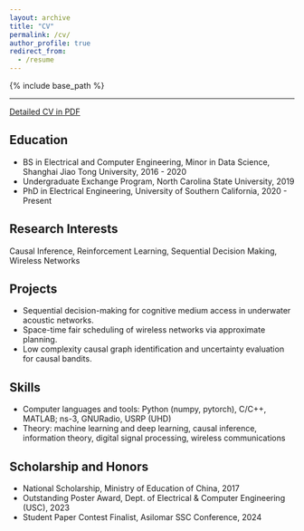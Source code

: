 ```yaml
---
layout: archive
title: "CV"
permalink: /cv/
author_profile: true
redirect_from:
  - /resume
---
```


{% include base_path %}

---
[Detailed CV in PDF](http://Chen-Peng-98.github.io/files/CV_Chen.pdf)  

## Education
* BS in Electrical and Computer Engineering, Minor in Data Science, Shanghai Jiao Tong University, 2016 - 2020  
* Undergraduate Exchange Program, North Carolina State University, 2019  
* PhD in Electrical Engineering, University of Southern California, 2020 - Present  

## Research Interests  
Causal Inference, Reinforcement Learning, Sequential Decision Making, Wireless Networks

## Projects
* Sequential decision-making for cognitive medium access in underwater acoustic networks.
* Space-time fair scheduling of wireless networks via approximate planning.
* Low complexity causal graph identification and uncertainty evaluation for causal bandits.

## Skills
* Computer languages and tools: Python (numpy, pytorch), C/C++, MATLAB; ns-3, GNURadio, USRP (UHD)
* Theory: machine learning and deep learning, causal inference, information theory, digital signal processing, wireless communications  

## Scholarship and Honors
* National Scholarship, Ministry of Education of China, 2017
* Outstanding Poster Award, Dept. of Electrical & Computer Engineering (USC), 2023
* Student Paper Contest Finalist, Asilomar SSC Conference, 2024

<!-- Work experience
======
* Summer 2015: Research Assistant
  * Github University
  * Duties included: Tagging issues
  * Supervisor: Professor Git
  
Skills
======
* Skill 1
* Skill 2
  * Sub-skill 2.1
  * Sub-skill 2.2
  * Sub-skill 2.3
* Skill 3

Publications
======
  <ul>{% for post in site.publications %}
    {% include archive-single-cv.html %}
  {% endfor %}</ul>
  
Talks
======
  <ul>{% for post in site.talks %}
    {% include archive-single-talk-cv.html %}
  {% endfor %}</ul>
  
Teaching
======
  <ul>{% for post in site.teaching %}
    {% include archive-single-cv.html %}
  {% endfor %}</ul>
  
Service and leadership
======
* Currently signed in to 43 different slack teams
 -->
